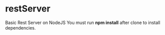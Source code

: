 # restServer
Basic Rest Server on NodeJS 
You must run **npm install** after clone to install dependencies.
